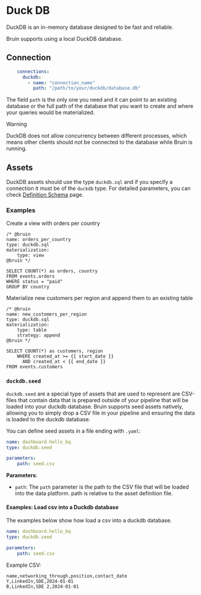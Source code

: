 # Duck DB

DuckDB is an in-memory database designed to be fast and reliable.

Bruin supports using a local DuckDB database.

## Connection

```yaml
    connections:
      duckdb:
        - name: "connection_name"
          path: "/path/to/your/duckdb/database.db"
```

The field `path` is the only one you need and it can point to an existing database or the full path of the database that you want to create and where your queries would be materialized.

> [!WARNING]
> DuckDB does not allow concurrency between different processes, which means other clients should not be connected to the database while Bruin is running.


## Assets

DuckDB assets should use the type `duckdb.sql` and if you specify a connection it must be of the `duckdb` type.
For detailed parameters, you can check [Definition Schema](../assets/definition-schema.md) page.


### Examples

Create a view with orders per country
```bruin-sql
/* @bruin
name: orders_per_country
type: duckdb.sql
materialization:
    type: view
@bruin */

SELECT COUNT(*) as orders, country
FROM events.orders
WHERE status = "paid"
GROUP BY country
```

Materialize new customers per region and append them to an existing table
```bruin-sql
/* @bruin
name: new_customers_per_region
type: duckdb.sql
materialization:
    type: table
    strategy: append
@bruin */

SELECT COUNT(*) as customers, region 
    WHERE created_at >= {{ start_date }} 
      AND created_at < {{ end_date }}
FROM events.customers
```


### `duckdb.seed`
`duckdb.seed` are a special type of assets that are used to represent are CSV-files that contain data that is prepared outside of your pipeline that will be loaded into your duckdb database. Bruin supports seed assets natively, allowing you to simply drop a CSV file in your pipeline and ensuring the data is loaded to the duckdb database.

You can define seed assets in a file ending with `.yaml`:
```yaml
name: dashboard.hello_bq
type: duckdb.seed

parameters:
    path: seed.csv
```

**Parameters**:
- `path`:  The `path` parameter is the path to the CSV file that will be loaded into the data platform. path is relative to the asset definition file.


####  Examples: Load csv into a Duckdb database

The examples below show how load a csv into a duckdb database.
```yaml
name: dashboard.hello_bq
type: duckdb.seed

parameters:
    path: seed.csv
```

Example CSV:

```csv
name,networking_through,position,contact_date
Y,LinkedIn,SDE,2024-01-01
B,LinkedIn,SDE 2,2024-01-01
```
